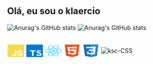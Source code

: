 ## Olá, eu sou o klaercio
  
  ![Anurag's GitHub stats](https://github-readme-stats.vercel.app/api?username=klaercio&show_icons=true&theme=aura&layout=compact&include_all_commits=true)
  ![Anurag's GitHub stats](https://github-readme-stats.vercel.app/api/top-langs/?username=klaercio&show_icons=true&theme=aura&layout=compact&langs_count=10&card_width=400px")
  
<div style="display: inline_block"><br>
  <img align="center" alt="ksc-Js" height="30" width="40" src="https://raw.githubusercontent.com/devicons/devicon/master/icons/javascript/javascript-plain.svg">
  <img align="center" alt="ksc-Ts" height="30" width="40" src="https://raw.githubusercontent.com/devicons/devicon/master/icons/typescript/typescript-plain.svg">
  <img align="center" alt="ksc-React" height="30" width="40" src="https://raw.githubusercontent.com/devicons/devicon/master/icons/react/react-original.svg">
  <img align="center" alt="ksc-HTML" height="30" width="40" src="https://raw.githubusercontent.com/devicons/devicon/master/icons/html5/html5-original.svg">
  <img align="center" alt="ksc-CSS" height="30" width="40" src="https://raw.githubusercontent.com/devicons/devicon/master/icons/css3/css3-original.svg">
  <img align="center" alt="ksc-CSS" height="30" width="40" src="https://cdn.jsdelivr.net/gh/devicons/devicon/icons/cplusplus/cplusplus-original.svg" />         
</div>
